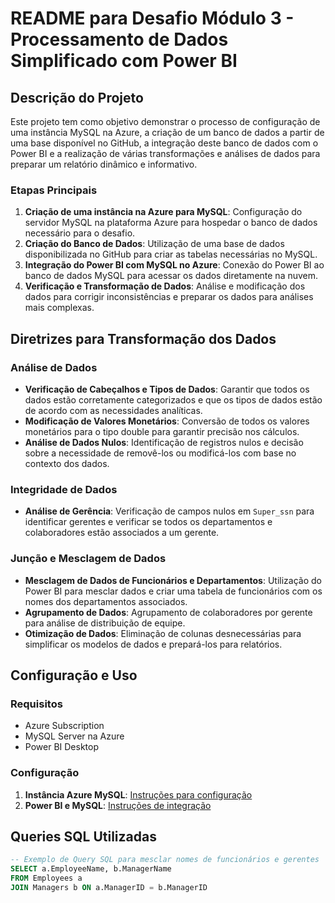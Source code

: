 # README para Desafio Módulo 3 - Processamento de Dados Simplificado com Power BI

## Descrição do Projeto
Este projeto tem como objetivo demonstrar o processo de configuração de uma instância MySQL na Azure, a criação de um banco de dados a partir de uma base disponível no GitHub, a integração deste banco de dados com o Power BI e a realização de várias transformações e análises de dados para preparar um relatório dinâmico e informativo.

### Etapas Principais
1. **Criação de uma instância na Azure para MySQL**: Configuração do servidor MySQL na plataforma Azure para hospedar o banco de dados necessário para o desafio.
2. **Criação do Banco de Dados**: Utilização de uma base de dados disponibilizada no GitHub para criar as tabelas necessárias no MySQL.
3. **Integração do Power BI com MySQL no Azure**: Conexão do Power BI ao banco de dados MySQL para acessar os dados diretamente na nuvem.
4. **Verificação e Transformação de Dados**: Análise e modificação dos dados para corrigir inconsistências e preparar os dados para análises mais complexas.

## Diretrizes para Transformação dos Dados
### Análise de Dados
- **Verificação de Cabeçalhos e Tipos de Dados**: Garantir que todos os dados estão corretamente categorizados e que os tipos de dados estão de acordo com as necessidades analíticas.
- **Modificação de Valores Monetários**: Conversão de todos os valores monetários para o tipo double para garantir precisão nos cálculos.
- **Análise de Dados Nulos**: Identificação de registros nulos e decisão sobre a necessidade de removê-los ou modificá-los com base no contexto dos dados.

### Integridade de Dados
- **Análise de Gerência**: Verificação de campos nulos em `Super_ssn` para identificar gerentes e verificar se todos os departamentos e colaboradores estão associados a um gerente.

### Junção e Mesclagem de Dados
- **Mesclagem de Dados de Funcionários e Departamentos**: Utilização do Power BI para mesclar dados e criar uma tabela de funcionários com os nomes dos departamentos associados.
- **Agrupamento de Dados**: Agrupamento de colaboradores por gerente para análise de distribuição de equipe.
- **Otimização de Dados**: Eliminação de colunas desnecessárias para simplificar os modelos de dados e prepará-los para relatórios.

## Configuração e Uso
### Requisitos
- Azure Subscription
- MySQL Server na Azure
- Power BI Desktop

### Configuração
1. **Instância Azure MySQL**: [Instruções para configuração](https://docs.microsoft.com/en-us/azure/mysql/)
2. **Power BI e MySQL**: [Instruções de integração](https://docs.microsoft.com/en-us/power-bi/connect-data/service-connect-to-azure-mysql)

## Queries SQL Utilizadas
```sql
-- Exemplo de Query SQL para mesclar nomes de funcionários e gerentes
SELECT a.EmployeeName, b.ManagerName
FROM Employees a
JOIN Managers b ON a.ManagerID = b.ManagerID
